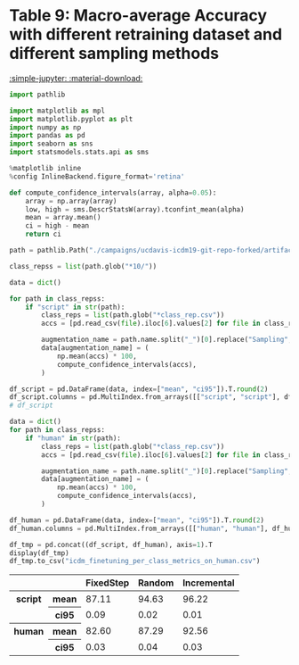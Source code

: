 
<style>
code.outputcode {
    background-color: white;
    border-left: solid 2px #4051b5;
    line-height:normal;
    font-family:Menlo,'DejaVu Sans Mono',consolas,'Courier New',monospace;
}
pre.outputcode {
    background-color: white;
    border-left: solid 2px #4051b5;
    line-height:normal;
    font-family:Menlo,'DejaVu Sans Mono',consolas,'Courier New',monospace;
    padding-left: 15px;
}
.ansi-red-fg {
  color: #e75c58;
}
.ansi-blue-fg {
  color: #208ffb;
}
</style>
# Table 9: Macro-average Accuracy with different retraining dataset and different sampling methods

[:simple-jupyter: :material-download:](../../paper_tables_and_figures/table9_icdm_finetuning_per_class_metrics_on_human/table9_icdm_finetuning_per_class_metrics_on_human.ipynb)


```python
import pathlib

import matplotlib as mpl
import matplotlib.pyplot as plt
import numpy as np
import pandas as pd
import seaborn as sns
import statsmodels.stats.api as sms

%matplotlib inline
%config InlineBackend.figure_format='retina'
```

```python
def compute_confidence_intervals(array, alpha=0.05):
    array = np.array(array)
    low, high = sms.DescrStatsW(array).tconfint_mean(alpha)
    mean = array.mean()
    ci = high - mean
    return ci
```

```python
path = pathlib.Path("./campaigns/ucdavis-icdm19-git-repo-forked/artifacts/")

class_repss = list(path.glob("*10/"))
```

```python
data = dict()

for path in class_repss:
    if "script" in str(path):
        class_reps = list(path.glob("*class_rep.csv"))
        accs = [pd.read_csv(file).iloc[6].values[2] for file in class_reps]

        augmentation_name = path.name.split("_")[0].replace("Sampling", "")
        data[augmentation_name] = (
            np.mean(accs) * 100,
            compute_confidence_intervals(accs),
        )

df_script = pd.DataFrame(data, index=["mean", "ci95"]).T.round(2)
df_script.columns = pd.MultiIndex.from_arrays([["script", "script"], df_script.columns])
# df_script
```

```python
data = dict()
for path in class_repss:
    if "human" in str(path):
        class_reps = list(path.glob("*class_rep.csv"))
        accs = [pd.read_csv(file).iloc[6].values[2] for file in class_reps]

        augmentation_name = path.name.split("_")[0].replace("Sampling", "")
        data[augmentation_name] = (
            np.mean(accs) * 100,
            compute_confidence_intervals(accs),
        )

df_human = pd.DataFrame(data, index=["mean", "ci95"]).T.round(2)
df_human.columns = pd.MultiIndex.from_arrays([["human", "human"], df_human.columns])
```

```python
df_tmp = pd.concat((df_script, df_human), axis=1).T
display(df_tmp)
df_tmp.to_csv("icdm_finetuning_per_class_metrics_on_human.csv")
```

<div class="md-typeset__scrollwrap">
<div class="md-typeset__table">
<table>
<thead>
<tr style="text-align: right;">
<th></th>
<th></th>
<th>FixedStep</th>
<th>Random</th>
<th>Incremental</th>
</tr>
</thead>
<tbody>
<tr>
<th rowspan="2" valign="top">script</th>
<th>mean</th>
<td>87.11</td>
<td>94.63</td>
<td>96.22</td>
</tr>
<tr>
<th>ci95</th>
<td>0.09</td>
<td>0.02</td>
<td>0.01</td>
</tr>
<tr>
<th rowspan="2" valign="top">human</th>
<th>mean</th>
<td>82.60</td>
<td>87.29</td>
<td>92.56</td>
</tr>
<tr>
<th>ci95</th>
<td>0.03</td>
<td>0.04</td>
<td>0.03</td>
</tr>
</tbody>
</table>
</div>
</div>
